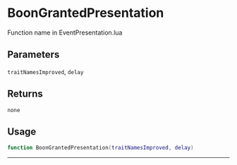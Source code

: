 # BoonGrantedPresentation
Function name in EventPresentation.lua
## Parameters
`traitNamesImproved`, `delay`
## Returns
`none`
## Usage
```lua
function BoonGrantedPresentation(traitNamesImproved, delay)
```
---
